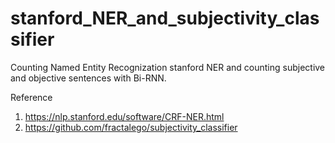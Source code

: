 # stanford_NER_and_subjectivity_classifier
Counting Named Entity Recognization stanford NER 
and counting subjective and objective sentences with Bi-RNN.

Reference
1. https://nlp.stanford.edu/software/CRF-NER.html
2. https://github.com/fractalego/subjectivity_classifier
